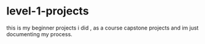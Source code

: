 # level-1-projects

this is my beginner projects i did , as a course capstone projects and im just documenting my process.
